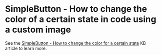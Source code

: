# SimpleButton - How to change the color of a certain state in code using a custom image


See the <a href="https://www.devexpress.com/Support/Center/p/T154055">SimpleButton - How to change the color for a certain state</a> KB article to learn more.

<br/>



